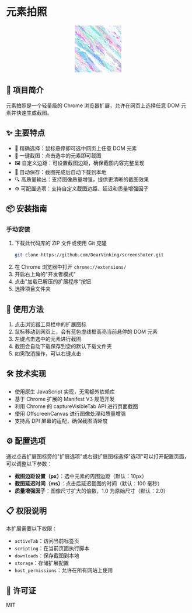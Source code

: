 # 元素拍照

<p align="center">
  <img src="icons/icon128.png" width="128" height="128" alt="元素拍照图标">
</p>

## 📝 项目简介

元素拍照是一个轻量级的 Chrome 浏览器扩展，允许在网页上选择任意 DOM 元素并快速生成截图。

## ✨ 主要特点

- 🎯 精确选择：鼠标悬停即可选中网页上任意 DOM 元素
- 📸 一键截图：点击选中的元素即可截图
- 🖼️ 自定义边距：可设置截图边距，确保截图内容完整呈现
- 💾 自动保存：截图完成后自动下载到本地
- 🔍 高质量输出：支持图像质量增强，提供更清晰的截图效果
- ⚙️ 可配置选项：支持自定义截图边距、延迟和质量增强因子

## 📦 安装指南

### 手动安装

1. 下载此代码库的 ZIP 文件或使用 Git 克隆
   ```bash
   git clone https://github.com/DearVinking/screenshoter.git
   ```
2. 在 Chrome 浏览器中打开 `chrome://extensions/`
3. 开启右上角的"开发者模式"
4. 点击"加载已解压的扩展程序"按钮
5. 选择项目文件夹

## 🚀 使用方法

1. 点击浏览器工具栏中的扩展图标
2. 鼠标移动到网页上，会有蓝色虚线框高亮当前悬停的 DOM 元素
3. 左键点击选中的元素进行截图
4. 截图会自动下载保存到您的默认下载文件夹
5. 如需取消操作，可以右键点击

## 🛠️ 技术实现

- 使用原生 JavaScript 实现，无需额外依赖库
- 基于 Chrome 扩展的 Manifest V3 规范开发
- 利用 Chrome 的 captureVisibleTab API 进行页面截图
- 使用 OffscreenCanvas 进行图像处理和质量增强
- 支持高 DPI 屏幕的适配，确保截图清晰度

## ⚙️ 配置选项

通过点击扩展图标旁的"扩展选项"或右键扩展图标选择"选项"可以打开配置页面，可以调整以下参数：

- **截图边距设置（px）**：选中元素的周围边距（默认：10px）
- **截图延迟时间（ms）**：点击后延迟截图的时间（默认：100 毫秒）
- **质量增强因子**：图像尺寸扩大的倍数，1.0 为原始尺寸（默认：2.0）

## 📋 权限说明

本扩展需要以下权限：

- `activeTab`：访问当前标签页
- `scripting`：在当前页面执行脚本
- `downloads`：保存截图到本地
- `storage`：存储扩展配置
- `host_permissions`：允许在所有网站上使用

## 📄 许可证

MIT
